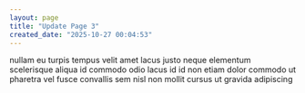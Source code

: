 ```yaml
---
layout: page
title: "Update Page 3"
created_date: "2025-10-27 00:04:53"
---
```


nullam eu turpis tempus velit amet lacus justo neque elementum scelerisque aliqua id commodo odio lacus id id non etiam dolor commodo ut pharetra vel fusce convallis sem nisl non mollit cursus ut gravida adipiscing 
